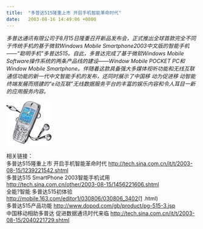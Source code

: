 ```yaml
---
title:  "多普达515隆重上市 开启手机智能革命时代"
date:   2003-08-16 14:49:06 +0800
---
```


_多普达通讯有限公司于8月15日隆重召开新品发布会，正式推出全球首款完全不同于传统手机的基于微软Windows Mobile Smartphone2003中文版的智能手机――“聪明手机”多普达515。自此，多普达完成了基于微软Windows Mobile Software操作系统的两条产品线的建设――Window Mobile POCKET PC和Window Mobile Smartphone。伴随着这款具备强大多媒体视听功能和无线互联通信功能的新一代中文智能手机的发布，还同时展示了中国移 动为促进移 动智能终端发展而搭建的“e动互联”无线数据服务平台的丰富的娱乐内容和令人耳目一新的应用服务内容。_  

![](/images/2011/pda/dopod515.jpg)  

相关链接：  
多普达515隆重上市 开启手机智能革命时代 http://tech.sina.com.cn/it/t/2003-08-15/1239221542.shtml   
多普达515 SmartPhone 2003智能手机试用 http://tech.sina.com.cn/other/2003-08-15/1456221606.shtml   
全能?智能 多普达515初体验 http://mobile.163.com/editor1/030806/030806_3402(1 .html)  
多普达515产品功能 http://www.dopod.com/gb/product/pg-515-3.jsp   
中国移动相助多普达 促进数据通讯时代来临 http://tech.sina.com.cn/it/t/2003-08-15/2040221729.shtml   

